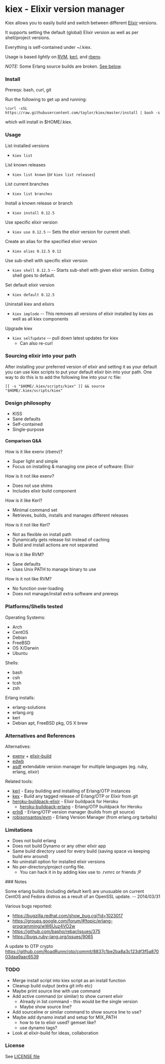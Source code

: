 kiex - Elixir version manager
====

Kiex allows you to easily build and switch between different [Elixir](http://elixir-lang.org/) versions.

It supports setting the default (global) Elixir version as well as per shell/project versions.

Everything is self-contained under ~/.kiex.

Usage is based *lightly* on [RVM](http://rvm.io), [kerl](https://github.com/spawngrid/kerl), and [rbenv](https://github.com/sstephenson/rbenv).

*NOTE:* Some Erlang source builds are broken.  [See below](#notes).

### Install

Prereqs: bash, curl, git

Run the following to get up and running:

```
\curl -sSL https://raw.githubusercontent.com/taylor/kiex/master/install | bash -s
```

which will install in $HOME/.kiex.

### Usage

List installed versions
 * ``` kiex list ```

List known releases
 * ``` kiex list known ```  (or ``` kiex list releases ```)

List current branches
 * ``` kiex list branches ```

Install a known release or branch
 * ``` kiex install 0.12.5 ```

Use specific elixir version
 * ``` kiex use 0.12.5 ``` -- Sets the elixir version for current shell.

Create an alias for the specified elixir version
 * ``` kiex alias 0.12.5 0.12 ```

Use sub-shell with specific elixir version
 * ``` kiex shell 0.12.5 ``` -- Starts sub-shell with given elixir version. Exiting shell goes to default.

Set default elixir version
 * ``` kiex default 0.12.5 ```

Uninstall kiex and elixirs
 * ``` kiex implode ``` -- This removes all versions of elixir installed by kiex as well as all kiex components

Upgrade kiex
 * ``` kiex selfupdate ``` -- pull down latest updates for kiex
    - Can also re-curl

### Sourcing elixir into your path

After installing your preferred version of elixir and setting it as your default you can use kiex scripts to
put your default elixir bin into your path. One way to do this is to add the following line into your rc file:

```
[[ -s "$HOME/.kiex/scripts/kiex" ]] && source "$HOME/.kiex/scripts/kiex"
```

### Design philosophy

 * KISS
 * Sane defaults
 * Self-contained
 * Single-purpose


#### Comparison Q&A

How is it like exenv (rbenv)?
 * Super light and simple
 * Focus on installing & managing one piece of software: Elixir

How is it not like exenv?
 * Does not use shims
 * Includes elixir build component

How is it like Kerl?
 * Minimal command set
 * Retrieves, builds, installs and manages different releases

How is it not like Kerl?
 * Not as flexible on install path
 * Dynamically gets release list instead of caching
 * Build and install actions are not separated

How is it like RVM?
 * Sane defaults
 * Uses Unix PATH to manage binary to use

How is it not like RVM?
 * No function over-loading
 * Does not manage/install extra software and prereqs


### Platforms/Shells tested

Operating Systems:
 * Arch
 * CentOS
 * Debian
 * FreeBSD
 * OS X/Darwin
 * Ubuntu

Shells:
 * bash
 * csh
 * tcsh
 * zsh

Erlang installs:
 * erlang-solutions
 * erlang.org
 * kerl
 * Debian apt, FreeBSD pkg, OS X brew

### Alternatives and References

Alternatives:
 * [exenv](https://github.com/mururu/exenv) + [elixir-build](https://github.com/mururu/elixir-build)
 * [edwb](https://github.com/clutchanalytics/edwb)
 * [asdf](https://github.com/HashNuke/asdf) extendable version manager for multiple languages (eg. ruby, erlang, elixir)

Related tools:
 * [kerl](https://github.com/spawngrid/kerl) - Easy building and installing of Erlang/OTP instances
 * [kex](https://github.com/d0rc/kex) - Build any tagged release of Erlang/OTP or Elixir from git
 * [heroku-buildpack-elixir](https://github.com/goshakkk/heroku-buildpack-elixir) - Elixir buildpack for Heroku
   - [heroku-buildpack-erlang](https://github.com/archaelus/heroku-buildpack-erlang) - Erlang/OTP buildpack for Heroku
 * [erln8](https://github.com/metadave/erln8) - Erlang/OTP version manager (builds from git source)
 * [robisonsantos/evm](https://github.com/robisonsantos/evm) - Erlang Version Manager (from erlang.org tarballs)


### Limitations

 * Does not build erlang
 * Does not build Dynamo or any other elixir app
 * Same build directory used for every build (saving space vs keeping build env around)
 * No uninstall option for installed elixir versions
 * No per-directory/project config file.
   - You can hack it in by adding kiex use <version> to .rvmrc or friends ;P

<a name="notes">
### Notes

Some erlang builds (including default kerl) are unusuable on current CentOS and Fedora distros as a result of an OpenSSL update.  -- 2014/03/31

Various bugs reported:
  * https://bugzilla.redhat.com/show_bug.cgi?id=1023017
  * https://groups.google.com/forum/#!topic/erlang-programming/wW6Uuz4VO2w
  * https://github.com/basho/rebar/issues/375
  * https://bugs.ruby-lang.org/issues/9065

A update to OTP crypto https://github.com/RoadRunnr/otp/commit/8837c1be2ba8a3c123df3f5a87003daa9aac6539

### TODO

 * Merge install script into kiex script as an install function
 * Cleanup build output (extra git info etc)
 * Maybe print source line with use command
 * Add active command (or similar) to show current elixir
   - Already in list command - this would be the single version
   - Maybe show source line?
 * Add sourceline or similar command to show source line to use?
 * Maybe add dynamo install and setup for MIX_PATH
   - how to tie to elixir used? gemset like?
   - use dynamo tags?
 * Look at elixir-build for ideas, collaboration

### License

See [LICENSE file](LICENSE)
